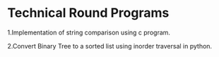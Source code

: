 # Technical Round Programs

1.Implementation of string comparison using c program.


2.Convert Binary Tree to a sorted list using inorder traversal in python.
